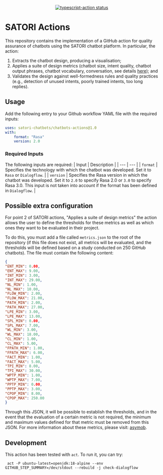 <p align="center">
  <a href="https://github.com/satori-chatbots/chatbots-actions"><img alt="typescript-action status" src="https://github.com/jesusc/satori/workflows/test-satori-action/badge.svg"></a>
</p>

# SATORI Actions



This repository contains the implementation of a GitHub action for quality assurance of chatbots using the SATORI chatbot platform. In particular, the action: 
1. Extracts the chatbot design, producing a visualisation;
2. Applies a suite of design metrics (chatbot size, intent quality, chatbot output phrases, chatbot vocabulary, conversation, see details [here](http://www.miso.es/pubs/ACMSAC_2022.pdf)); and
3. Validates the design against well-formedness rules and quality practices (e.g., detection of unused intents, poorly trained intents, too long replies).


## Usage

Add the following entry to your Github workflow YAML file with the required inputs:

```yaml
uses: satori-chatbots/chatbots-actions@1.0
with:
    format: "Rasa"
    version: 2.0
```

### Required Inputs
The following inputs are required:
| Input | Description |
| --- | --- |
| `format` | Specifies the technology with which the chatbot was developed. Set it to `Rasa` or `Dialogflow`. |
| `version` | Specifies the Rasa version in which the chatbot was developed. Set it to `2.0` to specify Rasa 2.0 or `3.0` to specify Rasa 3.0. This input is not taken into account if the format has been defined in `Dialogflow`. |


## Possible extra configuration

For point 2 of SATORI actions, "Applies a suite of design metrics" the action allows the user to define the thresholds for these metrics as well as which ones they want to be evaluated in their project.

To do this, you must add a file called `metrics.json` to the root of the repository (if this file does not exist, all metrics will be evaluated, and the thresholds will be defined based on a study conducted on 250 GitHub chatbots). The file must contain the following content:

```json
{
"ENT_MIN": 0.00,
"ENT_MAX": 9.00,
"INT_MIN": 3.00,
"INT_MAX": 29.00,
"NL_MIN": 1.00,
"NL_MAX": 10.00,
"FLOW_MIN": 2.00,
"FLOW_MAX": 21.00,
"PATH_MIN": 2.00,
"PATH_MAX": 27.00,
"LPE_MIN": 3.00,
"LPE_MAX": 13.00,
"SPL_MIN": 0.00,
"SPL_MAX": 7.00,
"WL_MIN": 3.00,
"WL_MAX": 18.00,
"CL_MIN": 1.00,
"CL_MAX": 5.00,
"FPATH_MIN": 1.00,
"FPATH_MAX": 6.00,
"FACT_MIN": 1.00,
"FACT_MAX": 5.00,
"TPI_MIN": 8.00,
"TPI_MAX": 30.00,
"WPTP_MIN": 1.00,
"WPTP_MAX": 7.00,
"PPTP_MIN": 0.00,
"PPTP_MAX": 3.00,
"CPOP_MIN": 8.00,
"CPOP_MAX": 250.00   
}
```

Through this JSON, it will be possible to establish the thresholds, and in the event that the evaluation of a certain metric is not required, the minimum and maximum values defined for that metric must be removed from this JSON. For more information about these metrics, please visit: <a href='http://miso.ii.uam.es/asymobService/metrics.html'>asymob</a>.

## Development

This action has been tested with `act`. To run it, you can try:

```
 act -P ubuntu-latest=openjdk:18-alpine --env GITHUB_STEP_SUMMARY=/dev/stdout --rebuild -j check-dialogflow 
```
